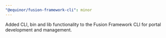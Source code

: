 ```yaml
---
"@equinor/fusion-framework-cli": minor
---
```


Added CLI, bin and lib functionality to the Fusion Framework CLI for portal development and management.
